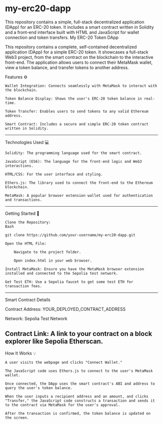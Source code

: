 # my-erc20-dapp
This repository contains a simple, full-stack decentralized application (DApp) for an ERC-20 token. It includes a smart contract written in Solidity and a front-end interface built with HTML and JavaScript for wallet connection and token transfers.
My ERC-20 Token DApp





This repository contains a complete, self-contained decentralized application (DApp) for a simple ERC-20 token. It showcases a full-stack Web3 project, from the smart contract on the blockchain to the interactive front-end. The application allows users to connect their MetaMask wallet, view a token balance, and transfer tokens to another address.

Features ⚙️

    Wallet Integration: Connects seamlessly with MetaMask to interact with the blockchain.

    Token Balance Display: Shows the user's ERC-20 token balance in real-time.

    Token Transfer: Enables users to send tokens to any valid Ethereum address.

    Smart Contract: Includes a secure and simple ERC-20 token contract written in Solidity.
-------------------------------------------------------------------------------------------------------------------------------------------------------------------------------------------
Technologies Used 💻

    Solidity: The programming language used for the smart contract.

    JavaScript (ES6): The language for the front-end logic and Web3 interactions.

    HTML/CSS: For the user interface and styling.

    Ethers.js: The library used to connect the front-end to the Ethereum blockchain.

    MetaMask: A popular browser extension wallet used for authentication and transactions.


-------------------------------------------------------------------------------------------------------------------------------------------------------------------------------------------

Getting Started 🚀

    Clone the Repository:
    Bash

    git clone https://github.com/your-username/my-erc20-dapp.git

    Open the HTML File:

        Navigate to the project folder.

        Open index.html in your web browser.

    Install MetaMask: Ensure you have the MetaMask browser extension installed and connected to the Sepolia test network.

    Get Test ETH: Use a Sepolia faucet to get some test ETH for transaction fees.
-------------------------------------------------------------------------------------------------------------------------------------------------------------------------------------------
Smart Contract Details

Contract Address: YOUR_DEPLOYED_CONTRACT_ADDRESS

Network: Sepolia Test Network

Contract Link: A link to your contract on a block explorer like Sepolia Etherscan.
-------------------------------------------------------------------------------------------------------------------------------------------------------------------------------------------
How It Works 💡

    A user visits the webpage and clicks "Connect Wallet."

    The JavaScript code uses Ethers.js to connect to the user's MetaMask wallet.

    Once connected, the DApp uses the smart contract's ABI and address to query the user's token balance.

    When the user inputs a recipient address and an amount, and clicks "Transfer," the JavaScript code constructs a transaction and sends it to the contract via MetaMask for the user's approval.

    After the transaction is confirmed, the token balance is updated on the screen.
